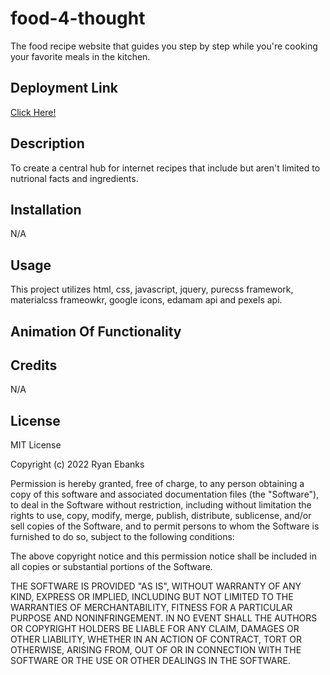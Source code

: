 # food-4-thought
The food recipe website that guides you step by step while you're cooking your favorite meals in the kitchen.

## Deployment Link
[Click Here!]()

## Description
To create a central hub for internet recipes that include but aren't limited to nutrional facts and ingredients.

## Installation
N/A

## Usage
This project utilizes html, css, javascript, jquery, purecss framework, materialcss frameowkr, google icons, edamam api and pexels api.

## Animation Of Functionality


## Credits
N/A

## License
MIT License

Copyright (c) 2022 Ryan Ebanks

Permission is hereby granted, free of charge, to any person obtaining a copy of this software and associated documentation files (the "Software"), to deal in the Software without restriction, including without limitation the rights to use, copy, modify, merge, publish, distribute, sublicense, and/or sell copies of the Software, and to permit persons to whom the Software is furnished to do so, subject to the following conditions:

The above copyright notice and this permission notice shall be included in all copies or substantial portions of the Software.

THE SOFTWARE IS PROVIDED "AS IS", WITHOUT WARRANTY OF ANY KIND, EXPRESS OR IMPLIED, INCLUDING BUT NOT LIMITED TO THE WARRANTIES OF MERCHANTABILITY, FITNESS FOR A PARTICULAR PURPOSE AND NONINFRINGEMENT. IN NO EVENT SHALL THE AUTHORS OR COPYRIGHT HOLDERS BE LIABLE FOR ANY CLAIM, DAMAGES OR OTHER LIABILITY, WHETHER IN AN ACTION OF CONTRACT, TORT OR OTHERWISE, ARISING FROM, OUT OF OR IN CONNECTION WITH THE SOFTWARE OR THE USE OR OTHER DEALINGS IN THE SOFTWARE.
